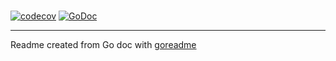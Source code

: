 # 

[![codecov](https://codecov.io/gh/blademainer/commons/branch/master/graph/badge.svg)](https://codecov.io/gh/blademainer/commons)
[![GoDoc](https://img.shields.io/badge/pkg.go.dev-doc-blue)](http://pkg.go.dev/github.com/blademainer/commons)

---
Readme created from Go doc with [goreadme](https://github.com/posener/goreadme)
